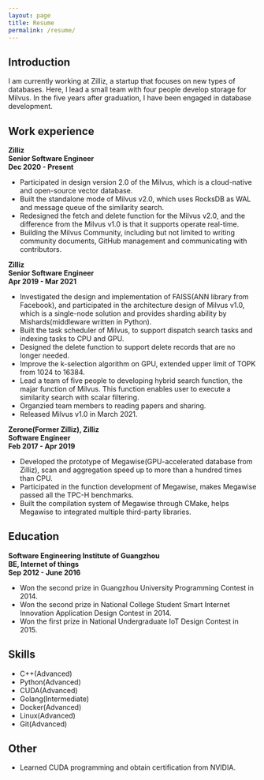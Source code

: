```yaml
---
layout: page
title: Resume
permalink: /resume/
---
```


## Introduction

I am currently working at Zilliz, a startup that focuses on new types of databases. 
Here, I lead a small team with four people develop storage for Milvus. 
In the five years after graduation, I have been engaged in database development. 

## Work experience

<b>Zilliz</b><br>
<b>Senior Software Engineer</b><br>
<b>Dec 2020 - Present</b><br>

- Participated in design version 2.0 of the Milvus, which is a cloud-native and open-source vector database.
- Built the standalone mode of Milvus v2.0, which uses RocksDB as WAL and message queue of the similarity search.
- Redesigned the fetch and delete function for the Milvus v2.0, and the difference from the Milvus v1.0 is that it supports operate real-time.
- Building the Milvus Community, including but not limited to writing community documents, GitHub management and communicating with contributors.

<b>Zilliz</b><br>
<b>Senior Software Engineer</b><br>
<b>Apr 2019 - Mar 2021</b><br>

- Investigated the design and implementation of FAISS(ANN library from Facebook), and participated in the architecture design of Milvus v1.0, which is a single-node solution and provides sharding ability by Mishards(middleware written in Python).
- Built the task scheduler of Milvus, to support dispatch search tasks and indexing tasks to CPU and GPU.
- Designed the delete function to support delete records that are no longer needed.
- Improve the k-selection algorithm on GPU, extended upper limit of TOPK from 1024 to 16384.
- Lead a team of five people to developing hybrid search function, the majar function of Milvus. This function enables user to execute a similarity search with scalar filtering.
- Organzied team members to reading papers and sharing.
- Released Milvus v1.0 in March 2021.

<b>Zerone(Former Zilliz), Zilliz</b><br>
<b>Software Engineer</b><br>
<b>Feb 2017 - Apr 2019</b><br>

- Developed the prototype of Megawise(GPU-accelerated database from Zilliz), scan and aggregation speed up to more than a hundred times than CPU.
- Participated in the function development of Megawise, makes Megawise passed all the TPC-H benchmarks.
- Built the compilation system of Megawise through CMake, helps Megawise to integrated multiple third-party libraries.

## Education
<b>Software Engineering Institute of Guangzhou</b><br>
<b>BE, Internet of things</b><br>
<b>Sep 2012 - June 2016</b><br>

- Won the second prize in Guangzhou University Programming Contest in 2014.
- Won the second prize in National College Student Smart Internet Innovation Application Design Contest in 2014.
- Won the first prize in National Undergraduate IoT Design Contest in 2015.

## Skills

- C++(Advanced)
- Python(Advanced)
- CUDA(Advanced)
- Golang(Intermediate)
- Docker(Advanced)
- Linux(Advanced)
- Git(Advanced)

## Other
- Learned CUDA programming and obtain certification from NVIDIA.

